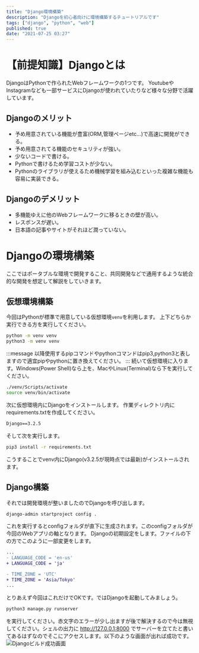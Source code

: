 ```yaml
---
title: "Django環境構築"
description: "Djangoを初心者向けに環境構築するチュートリアルです"
tags: ["django", "python", "web"]
published: true
date: "2021-07-25 03:27"
---
```


# 【前提知識】Djangoとは

DjangoはPythonで作られたWebフレームワークの1つです。
YoutubeやInstagramなども一部サービスにDjangoが使われていたりなど様々な分野で活躍しています。

## Djangoのメリット

- 予め用意されている機能が豊富(ORM,管理ページetc...)で高速に開発ができる。
- 予め用意されてる機能のセキュリティが強い。
- 少ないコードで書ける。
- Pythonで書けるため学習コストが少ない。
- Pythonのライブラリが使えるため機械学習を組み込むといった複雑な機能も容易に実装できる。

## Djangoのデメリット

- 多機能ゆえに他のWebフレームワークに移るときの壁が高い。
- レスポンスが遅い。
- 日本語の記事やサイトがそれほど潤っていない。

# Djangoの環境構築

ここではポータブルな環境で開発すること、共同開発などで通用するような統合的な開発を想定して解説をしていきます。

## 仮想環境構築

今回はPythonが標準で用意している仮想環境```venv```を利用します。
上下どちらか実行できる方を実行してください。

```bash
python -m venv venv
python3 -m venv venv
```

:::message
以降使用するpipコマンドやpythonコマンドはpip3,python3と表しますので適宜pipやpythonに置き換えてください。
:::
続いて仮想環境に入ります。Windows(Power Shell)なら上を、MacやLinux(Terminal)なら下を実行してください。

```bash
./venv/Scripts/activate
source venv/bin/activate
```

次に仮想環境内にDjangoをインストールします。
作業ディレクトリ内にrequirements.txtを作成してください。

```txt:requirements.txt
Django==3.2.5
```

そして次を実行します。

```bash
pip3 install -r requirements.txt
```

こうすることでvenv内にDjango(v3.2.5が現時点では最新)がインストールされます。

## Django構築

それでは開発環境が整いましたのでDjangoを呼び出します。

```bash
django-admin startproject config .
```

これを実行するとconfigフォルダが直下に生成されます。このconfigフォルダが今回のWebアプリの軸となります。
Djangoの初期設定をします。ファイルの下の方でこのように一部変更をします。

```diff python:config/settings.py
...
- LANGUAGE_CODE = 'en-us'
+ LANGUAGE_CODE = 'ja'

- TIME_ZONE = 'UTC'
+ TIME_ZONE = 'Asia/Tokyo'
...
```

とりあえず今回はこれだけでOKです。ではDjangoを起動してみましょう。

```bash
python3 manage.py runserver
```

を実行してください。赤文字のエラーが少し出ますが後で解決するので今は無視してください。シェルの出力に <http://127.0.0.1:8000> でサーバーを立てたと書いてあるはずなのでそこにアクセスします。以下のような画面が出れば成功です。
![Djangoビルド成功画面](/blogs/b.png)
